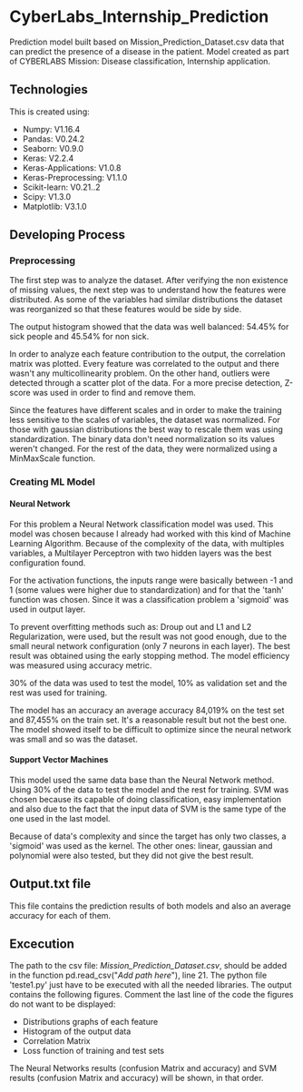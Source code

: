 # CyberLabs_Internship_Prediction

Prediction model built based on Mission_Prediction_Dataset.csv data that can predict the presence of a disease in the patient. 
Model created as part of CYBERLABS Mission: Disease classification, Internship application.


## Technologies
This is created using:
* Numpy: V1.16.4
* Pandas: V0.24.2
* Seaborn: V0.9.0
* Keras: V2.2.4
* Keras-Applications: V1.0.8
* Keras-Preprocessing: V1.1.0
* Scikit-learn: V0.21..2
* Scipy: V1.3.0
* Matplotlib: V3.1.0

## Developing Process
### Preprocessing 
The first step was to analyze the dataset. After verifying the non existence of missing values, the next step was to 
understand how the features were distributed. As some of the variables had similar distributions the dataset was reorganized
so that these features would be side by side.

The output histogram showed that the data was well balanced: 54.45% for sick people and 45.54% for non sick.

In order to analyze each feature contribution to the output, the correlation matrix was plotted. Every feature was correlated
to the output and there wasn't any multicollinearity problem. On the other hand, outliers were detected through a scatter plot
of the data. For a more precise detection, Z-score was used in order to find and remove them.

Since the features have different scales and in order to make the training less sensitive to the scales of variables,
the dataset was normalized. For those with gaussian distributions the best way to rescale them was using standardization.
The binary data don't need normalization so its values weren't changed. For the rest of the data, they were normalized using a 
MinMaxScale function.

### Creating ML Model

#### Neural Network

For this problem a Neural Network classification model was used. This model was chosen because I already had worked with this kind
of Machine Learning Algorithm. Because of the complexity of the data, with multiples variables, a Multilayer Perceptron 
with two hidden layers was the best configuration found. 

For the activation functions, the inputs range were basically between -1 and 1 (some values were higher due to standardization)
and for that the 'tanh' function was chosen. Since it was a classification problem a 'sigmoid' was used in output layer.

To prevent overfitting methods such as: Droup out and L1 and L2 Regularization, were used, but the result was not good 
enough, due to the small neural network configuration (only 7 neurons in each layer). The best result was obtained using 
the early stopping method. The model efficiency was measured using accuracy metric.

30% of the data was used to test the model, 10% as validation set and the rest was used for training.

The model has an accuracy an average accuracy 84,019% on the test set and 87,455% on the train set. 
It's a reasonable result but not the best one. The model showed itself to be difficult to optimize since the neural
network was small and so was the dataset.

#### Support Vector Machines

This model used the same data base than the Neural Network method. Using 30% of the data to test the model and the rest
for training. SVM was chosen because its capable of doing classification, easy implementation and also due to the fact that
the input data of SVM is the same type of the one used in the last model.

Because of data's complexity and since the target has only two classes, a 'sigmoid' was used as the kernel. The other ones:
linear, gaussian and polynomial were also tested, but they did not give the best result.


## Output.txt file

This file contains the prediction results of both models and also an average accuracy for each of them.

## Excecution

The path to the csv file: *Mission_Prediction_Dataset.csv*, should be added in the function pd.read_csv("*Add path here*"), 
line 21. The python file 'teste1.py' just have to be executed with all the needed libraries. The output contains the following 
figures. Comment the last line of the code the figures do not want to be displayed:

* Distributions graphs of each feature
* Histogram of the output data
* Correlation Matrix 
* Loss function of training and test sets

The Neural Networks results (confusion Matrix and accuracy) and SVM results (confusion Matrix and accuracy) will be shown,
in that order.